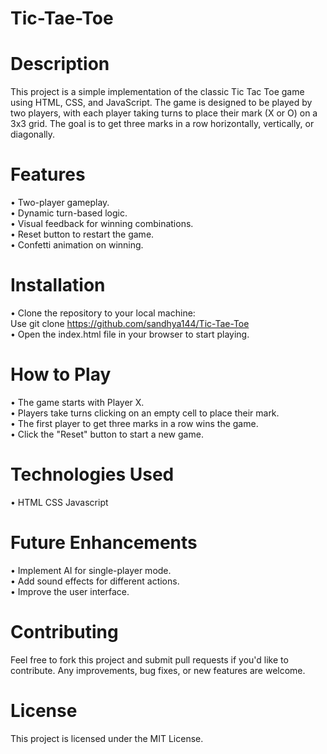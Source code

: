 # Tic-Tae-Toe
# Description
This project is a simple implementation of the classic Tic Tac Toe game using HTML, CSS, and JavaScript. The game is designed to be played by two players, with each player taking turns to place their mark (X or O) on a 3x3 grid. The goal is to get three marks in a row horizontally, vertically, or diagonally.

# Features
• Two-player gameplay. <br>
• Dynamic turn-based logic. <br>
• Visual feedback for winning combinations. <br>
• Reset button to restart the game. <br>
• Confetti animation on winning.
# Installation
• Clone the repository to your local machine: <br>
   Use git clone https://github.com/sandhya144/Tic-Tae-Toe <br>
• Open the index.html file in your browser to start playing.
# How to Play
• The game starts with Player X. <br>
• Players take turns clicking on an empty cell to place their mark. <br>
• The first player to get three marks in a row wins the game. <br>
• Click the "Reset" button to start a new game.
# Technologies Used
• HTML  CSS  Javascript
# Future Enhancements
• Implement AI for single-player mode. <br>
• Add sound effects for different actions. <br>
• Improve the user interface.
# Contributing
Feel free to fork this project and submit pull requests if you'd like to contribute. Any improvements, bug fixes, or new features are welcome.

# License
This project is licensed under the MIT License.
